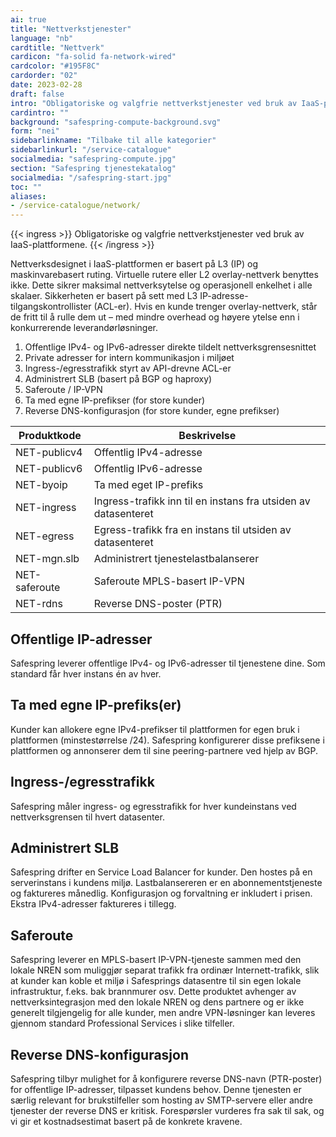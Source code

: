 ```yaml
---
ai: true
title: "Nettverkstjenester"
language: "nb"
cardtitle: "Nettverk"
cardicon: "fa-solid fa-network-wired"
cardcolor: "#195F8C"
cardorder: "02"
date: 2023-02-28
draft: false
intro: "Obligatoriske og valgfrie nettverkstjenester ved bruk av IaaS-plattformene."
cardintro: ""
background: "safespring-compute-background.svg"
form: "nei"
sidebarlinkname: "Tilbake til alle kategorier"
sidebarlinkurl: "/service-catalogue"
socialmedia: "safespring-compute.jpg"
section: "Safespring tjenestekatalog"
socialmedia: "/safespring-start.jpg"
toc: ""
aliases:
- /service-catalogue/network/
---
```

{{< ingress >}}
Obligatoriske og valgfrie nettverkstjenester ved bruk av IaaS-plattformene.
{{< /ingress >}}

Nettverksdesignet i IaaS-plattformen er basert på L3 (IP) og maskinvarebasert ruting. Virtuelle rutere eller L2 overlay-nettverk benyttes ikke. Dette sikrer maksimal nettverksytelse og operasjonell enkelhet i alle skalaer. Sikkerheten er basert på sett med L3 IP-adresse-tilgangskontrollister (ACL-er). Hvis en kunde trenger overlay-nettverk, står de fritt til å rulle dem ut – med mindre overhead og høyere ytelse enn i konkurrerende leverandørløsninger.

1. Offentlige IPv4- og IPv6-adresser direkte tildelt nettverksgrensesnittet
1. Private adresser for intern kommunikasjon i miljøet
1. Ingress-/egresstrafikk styrt av API-drevne ACL-er
1. Administrert SLB (basert på BGP og haproxy)
1. Saferoute / IP-VPN
1. Ta med egne IP-prefikser (for store kunder)
1. Reverse DNS-konfigurasjon (for store kunder, egne prefikser)

<table class="width100">
  <thead>
    <tr>
      <th>Produktkode</th>
      <th>Beskrivelse</th>
    </tr>
  </thead>
  <tbody>
    <tr>
      <td>NET-publicv4</td>
      <td>Offentlig IPv4-adresse</td>
    </tr>
    <tr>
      <td>NET-publicv6</td>
      <td>Offentlig IPv6-adresse</td>
    </tr>
    <tr>
      <td>NET-byoip</td>
      <td>Ta med eget IP-prefiks</td>
    </tr>
    <tr>
      <td>NET-ingress</td>
      <td>Ingress-trafikk inn til en instans fra utsiden av datasenteret</td>
    </tr>
    <tr>
      <td>NET-egress</td>
      <td>Egress-trafikk fra en instans til utsiden av datasenteret</td>
    </tr>
    <tr>
      <td>NET-mgn.slb</td>
      <td>Administrert tjenestelastbalanserer</td>
    </tr>
    <tr>
      <td>NET-saferoute</td>
      <td>Saferoute MPLS-basert IP-VPN</td>
    </tr>
    <tr>
      <td>NET-rdns</td>
      <td>Reverse DNS-poster (PTR)</td>
    </tr>
  </tbody>
</table>

## Offentlige IP-adresser

Safespring leverer offentlige IPv4- og IPv6-adresser til tjenestene dine. Som standard får hver instans én av hver.

## Ta med egne IP-prefiks(er)

Kunder kan allokere egne IPv4-prefikser til plattformen for egen bruk i plattformen (minstestørrelse /24). Safespring konfigurerer disse prefiksene i plattformen og annonserer dem til sine peering-partnere ved hjelp av BGP.

## Ingress-/egresstrafikk

Safespring måler ingress- og egresstrafikk for hver kundeinstans ved nettverksgrensen til hvert datasenter.

## Administrert SLB

Safespring drifter en Service Load Balancer for kunder. Den hostes på en serverinstans i kundens miljø. Lastbalansereren er en abonnementstjeneste og faktureres månedlig. Konfigurasjon og forvaltning er inkludert i prisen. Ekstra IPv4-adresser faktureres i tillegg.

## Saferoute

Safespring leverer en MPLS-basert IP-VPN-tjeneste sammen med den lokale NREN som muliggjør separat trafikk fra ordinær Internett-trafikk, slik at kunder kan koble et miljø i Safesprings datasentre til sin egen lokale infrastruktur, f.eks. bak brannmurer osv. Dette produktet avhenger av nettverksintegrasjon med den lokale NREN og dens partnere og er ikke generelt tilgjengelig for alle kunder, men andre VPN-løsninger kan leveres gjennom standard Professional Services i slike tilfeller.

## Reverse DNS-konfigurasjon

Safespring tilbyr mulighet for å konfigurere reverse DNS-navn (PTR-poster) for offentlige IP-adresser, tilpasset kundens behov. Denne tjenesten er særlig relevant for brukstilfeller som hosting av SMTP-servere eller andre tjenester der reverse DNS er kritisk. Forespørsler vurderes fra sak til sak, og vi gir et kostnadsestimat basert på de konkrete kravene.
